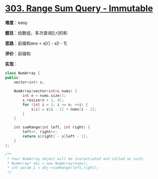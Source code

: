 # [303. Range Sum Query - Immutable](https://leetcode.com/problems/range-sum-query-immutable/)

**难度**：easy

**题目**：给数组，多次查询[l,r]的和

**思路**：前缀和ans = s[r] - s[l - 1]

**评价**：前缀和

**实现**：

```cpp
class NumArray {
public:
    vector<int> s;
    
    NumArray(vector<int>& nums) {
        int n = nums.size();
        s.resize(n + 1, 0);
        for (int i = 1; i <= n; ++i) {
            s[i] = s[i - 1] + nums[i - 1];
        }
    }
    
    int sumRange(int left, int right) {
        left++, right++;
        return s[right] - s[left - 1];
    }
};

/**
 * Your NumArray object will be instantiated and called as such:
 * NumArray* obj = new NumArray(nums);
 * int param_1 = obj->sumRange(left,right);
 */
```